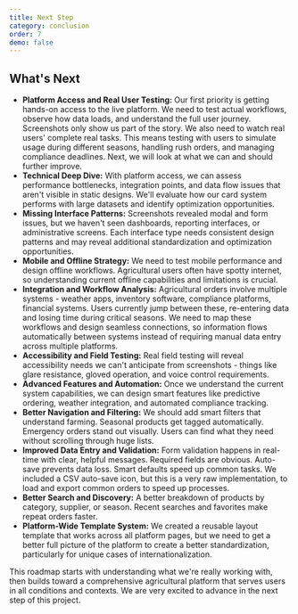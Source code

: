 ```yaml
---
title: Next Step
category: conclusion
order: 7
demo: false
---
```


## What's Next

- **Platform Access and Real User Testing:** Our first priority is getting hands-on access to the live platform. We need to test actual workflows, observe how data loads, and understand the full user journey. Screenshots only show us part of the story. We also need to watch real users' complete real tasks. This means testing with users to simulate usage during different seasons, handling rush orders, and managing compliance deadlines. Next, we will look at what we can and should further improve.
- **Technical Deep Dive:** With platform access, we can assess performance bottlenecks, integration points, and data flow issues that aren't visible in static designs. We'll evaluate how our card system performs with large datasets and identify optimization opportunities.
- **Missing Interface Patterns:** Screenshots revealed modal and form issues, but we haven't seen dashboards, reporting interfaces, or administrative screens. Each interface type needs consistent design patterns and may reveal additional standardization and optimization opportunities.
- **Mobile and Offline Strategy:** We need to test mobile performance and design offline workflows. Agricultural users often have spotty internet, so understanding current offline capabilities and limitations is crucial.
- **Integration and Workflow Analysis:** Agricultural orders involve multiple systems - weather apps, inventory software, compliance platforms, financial systems. Users currently jump between these, re-entering data and losing time during critical seasons. We need to map these workflows and design seamless connections, so information flows automatically between systems instead of requiring manual data entry across multiple platforms.
- **Accessibility and Field Testing:** Real field testing will reveal accessibility needs we can't anticipate from screenshots - things like glare resistance, gloved operation, and voice control requirements.
- **Advanced Features and Automation:** Once we understand the current system capabilities, we can design smart features like predictive ordering, weather integration, and automated compliance tracking.
- **Better Navigation and Filtering:** We should add smart filters that understand farming. Seasonal products get tagged automatically. Emergency orders stand out visually. Users can find what they need without scrolling through huge lists.
- **Improved Data Entry and Validation:** Form validation happens in real-time with clear, helpful messages. Required fields are obvious. Auto-save prevents data loss. Smart defaults speed up common tasks. We included a CSV auto-save icon, but this is a very raw implementation, to load and export common orders to speed up processes.
- **Better Search and Discovery:** A better breakdown of products by category, supplier, or season. Recent searches and favorites make repeat orders faster.
- **Platform-Wide Template System:** We created a reusable layout template that works across all platform pages, but we need to get a better full picture of the platform to create a better standardization, particularly for unique cases of internationalization.

This roadmap starts with understanding what we're really working with, then builds toward a comprehensive agricultural platform that serves users in all conditions and contexts. We are very excited to advance in the next step of this project.

